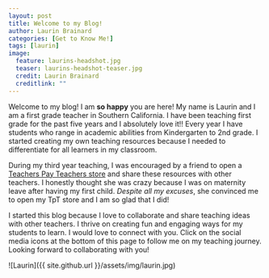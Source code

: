 ```yaml
---
layout: post
title: Welcome to my Blog!
author: Laurin Brainard
categories: [Get to Know Me!]
tags: [laurin]
image:
  feature: laurins-headshot.jpg
  teaser: laurins-headshot-teaser.jpg
  credit: Laurin Brainard
  creditlink: ""
---
```

Welcome to my blog! I am **so happy** you are here! My name is Laurin and I am a first grade teacher in Southern California. I have been teaching first grade for the past five years and I absolutely love it!! Every year I have students who range in academic abilities from Kindergarten to 2nd grade. I started creating my own teaching resources because I needed to differentiate for all learners in my classroom. 

During my third year teaching, I was encouraged by a friend to open a [Teachers Pay Teachers store](http://bit.ly/ThePrimaryBrain) and share these resources with other teachers. I honestly thought she was crazy because I was on maternity leave after having my first child. *Despite all my excuses*, she convinced me to open my TpT store and I am so glad that I did! 

I started this blog because I love to collaborate and share teaching ideas with other teachers. I thrive on creating fun and engaging ways for my students to learn. I would love to connect with you. Click on the social media icons at the bottom of this page to follow me on my teaching journey. Looking forward to collaborating with you!

![Laurin]({{ site.github.url }}/assets/img/laurin.jpg)